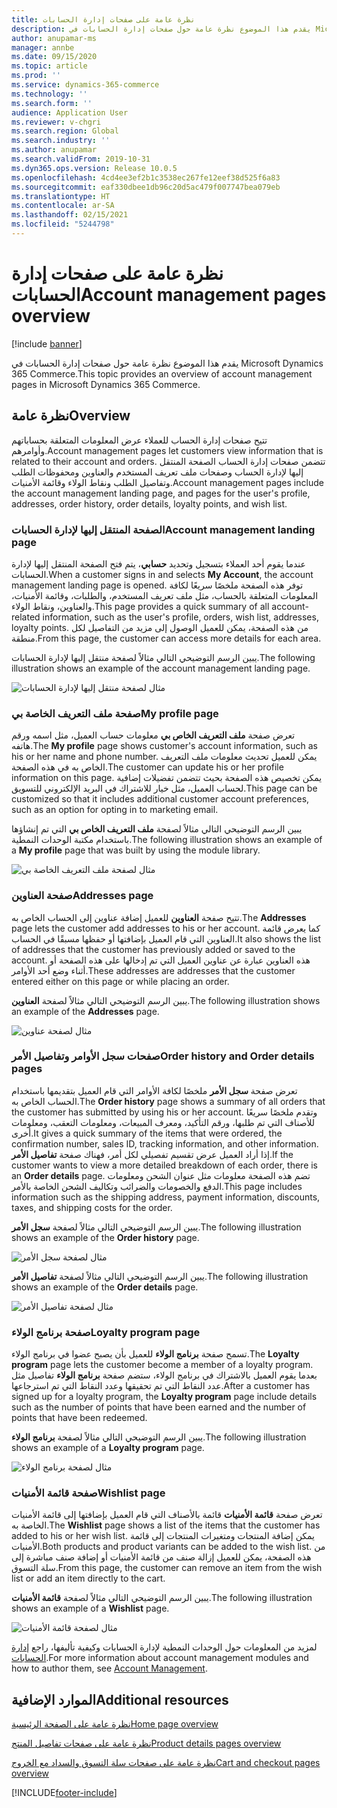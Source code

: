 ```yaml
---
title: نظرة عامة على صفحات إدارة الحسابات
description: يقدم هذا الموضوع نظرة عامة حول صفحات إدارة الحسابات في Microsoft Dynamics 365 Commerce.
author: anupamar-ms
manager: annbe
ms.date: 09/15/2020
ms.topic: article
ms.prod: ''
ms.service: dynamics-365-commerce
ms.technology: ''
ms.search.form: ''
audience: Application User
ms.reviewer: v-chgri
ms.search.region: Global
ms.search.industry: ''
ms.author: anupamar
ms.search.validFrom: 2019-10-31
ms.dyn365.ops.version: Release 10.0.5
ms.openlocfilehash: 4cd4ee3ef2b1c3538ec267fe12eef38d525f6a83
ms.sourcegitcommit: eaf330dbee1db96c20d5ac479f007747bea079eb
ms.translationtype: HT
ms.contentlocale: ar-SA
ms.lasthandoff: 02/15/2021
ms.locfileid: "5244798"
---
```

# <a name="account-management-pages-overview"></a><span data-ttu-id="c19ce-103">نظرة عامة على صفحات إدارة الحسابات</span><span class="sxs-lookup"><span data-stu-id="c19ce-103">Account management pages overview</span></span>

[!include [banner](includes/banner.md)]

<span data-ttu-id="c19ce-104">يقدم هذا الموضوع نظرة عامة حول صفحات إدارة الحسابات في Microsoft Dynamics 365 Commerce.</span><span class="sxs-lookup"><span data-stu-id="c19ce-104">This topic provides an overview of account management pages in Microsoft Dynamics 365 Commerce.</span></span>

## <a name="overview"></a><span data-ttu-id="c19ce-105">نظرة عامة</span><span class="sxs-lookup"><span data-stu-id="c19ce-105">Overview</span></span>

<span data-ttu-id="c19ce-106">تتيح صفحات إدارة الحساب للعملاء عرض المعلومات المتعلقة بحساباتهم وأوامرهم.</span><span class="sxs-lookup"><span data-stu-id="c19ce-106">Account management pages let customers view information that is related to their account and orders.</span></span> <span data-ttu-id="c19ce-107">تتضمن صفحات إدارة الحساب الصفحة المنتقل إليها لإدارة الحساب وصفحات ملف تعريف المستخدم والعناوين ومحفوظات الطلب وتفاصيل الطلب ونقاط الولاء وقائمة الأمنيات.</span><span class="sxs-lookup"><span data-stu-id="c19ce-107">Account management pages include the account management landing page, and pages for the user's profile, addresses, order history, order details, loyalty points, and wish list.</span></span>

### <a name="account-management-landing-page"></a><span data-ttu-id="c19ce-108">الصفحة المنتقل إليها لإدارة الحسابات</span><span class="sxs-lookup"><span data-stu-id="c19ce-108">Account management landing page</span></span>

<span data-ttu-id="c19ce-109">عندما يقوم أحد العملاء بتسجيل وتحديد **حسابي**، يتم فتح الصفحة المنتقل إليها لإدارة الحسابات.</span><span class="sxs-lookup"><span data-stu-id="c19ce-109">When a customer signs in and selects **My Account**, the account management landing page is opened.</span></span> <span data-ttu-id="c19ce-110">توفر هذه الصفحة ملخصًا سريعًا لكافة المعلومات المتعلقة بالحساب، مثل ملف تعريف المستخدم، والطلبات، وقائمة الأمنيات، والعناوين، ونقاط الولاء.</span><span class="sxs-lookup"><span data-stu-id="c19ce-110">This page provides a quick summary of all account-related information, such as the user's profile, orders, wish list, addresses, loyalty points.</span></span> <span data-ttu-id="c19ce-111">من هذه الصفحة، يمكن للعميل الوصول إلى مزيد من التفاصيل لكل منطقة.</span><span class="sxs-lookup"><span data-stu-id="c19ce-111">From this page, the customer can access more details for each area.</span></span>

<span data-ttu-id="c19ce-112">يبين الرسم التوضيحي التالي مثالاً لصفحة منتقل إليها لإدارة الحسابات.</span><span class="sxs-lookup"><span data-stu-id="c19ce-112">The following illustration shows an example of the account management landing page.</span></span>

![مثال لصفحة منتقل إليها لإدارة الحسابات](./media/Account-Management.PNG)

### <a name="my-profile-page"></a><span data-ttu-id="c19ce-114">صفحة ملف التعريف الخاصة بي</span><span class="sxs-lookup"><span data-stu-id="c19ce-114">My profile page</span></span>

<span data-ttu-id="c19ce-115">تعرض صفحة **‏‫ملف التعريف الخاص بي‬** معلومات حساب العميل، مثل اسمه ورقم هاتفه.</span><span class="sxs-lookup"><span data-stu-id="c19ce-115">The **My profile** page shows customer's account information, such as his or her name and phone number.</span></span> <span data-ttu-id="c19ce-116">يمكن للعميل تحديث معلومات ملف التعريف الخاص به في هذه الصفحة.</span><span class="sxs-lookup"><span data-stu-id="c19ce-116">The customer can update his or her profile information on this page.</span></span> <span data-ttu-id="c19ce-117">يمكن تخصيص هذه الصفحة بحيث تتضمن تفضيلات إضافية لحساب العميل، مثل خيار للاشتراك في البريد الإلكتروني للتسويق.</span><span class="sxs-lookup"><span data-stu-id="c19ce-117">This page can be customized so that it includes additional customer account preferences, such as an option for opting in to marketing email.</span></span>

<span data-ttu-id="c19ce-118">يبين الرسم التوضيحي التالي مثالاً لصفحة **ملف التعريف الخاص بي** التي تم إنشاؤها باستخدام مكتبة الوحدات النمطية.</span><span class="sxs-lookup"><span data-stu-id="c19ce-118">The following illustration shows an example of a **My profile** page that was built by using the module library.</span></span>

![مثال لصفحة ملف التعريف الخاصة بي](./media/Account-Management-MyProfile.PNG)

### <a name="addresses-page"></a><span data-ttu-id="c19ce-120">صفحة العناوين</span><span class="sxs-lookup"><span data-stu-id="c19ce-120">Addresses page</span></span>

<span data-ttu-id="c19ce-121">تتيح صفحة **العناوين** للعميل إضافة عناوين إلى الحساب الخاص به.</span><span class="sxs-lookup"><span data-stu-id="c19ce-121">The **Addresses** page lets the customer add addresses to his or her account.</span></span> <span data-ttu-id="c19ce-122">كما يعرض قائمة العناوين التي قام العميل بإضافتها أو حفظها مسبقًا في الحساب.</span><span class="sxs-lookup"><span data-stu-id="c19ce-122">It also shows the list of addresses that the customer has previously added or saved to the account.</span></span> <span data-ttu-id="c19ce-123">هذه العناوين عبارة عن عناوين العميل التي تم إدخالها على هذه الصفحة أو أثناء وضع أحد الأوامر.</span><span class="sxs-lookup"><span data-stu-id="c19ce-123">These addresses are addresses that the customer entered either on this page or while placing an order.</span></span>

<span data-ttu-id="c19ce-124">يبين الرسم التوضيحي التالي مثالاً لصفحة **العناوين**.</span><span class="sxs-lookup"><span data-stu-id="c19ce-124">The following illustration shows an example of the **Addresses** page.</span></span>

![مثال لصفحة عناوين](./media/Account-Management-Address.png)

### <a name="order-history-and-order-details-pages"></a><span data-ttu-id="c19ce-126">صفحات سجل الأوامر وتفاصيل الأمر</span><span class="sxs-lookup"><span data-stu-id="c19ce-126">Order history and Order details pages</span></span>

<span data-ttu-id="c19ce-127">تعرض صفحة **سجل الأمر** ملخصًا لكافة الأوامر التي قام العميل بتقديمها باستخدام الحساب الخاص به.</span><span class="sxs-lookup"><span data-stu-id="c19ce-127">The **Order history** page shows a summary of all orders that the customer has submitted by using his or her account.</span></span> <span data-ttu-id="c19ce-128">وتقدم ملخصًا سريعًا للأصناف التي تم طلبها، ورقم التأكيد، ومعرف المبيعات، ومعلومات التعقب، ومعلومات أخرى.</span><span class="sxs-lookup"><span data-stu-id="c19ce-128">It gives a quick summary of the items that were ordered, the confirmation number, sales ID, tracking information, and other information.</span></span> <span data-ttu-id="c19ce-129">إذا أراد العميل عرض تقسيم تفصيلي لكل أمر، فهناك صفحة **تفاصيل الأمر**.</span><span class="sxs-lookup"><span data-stu-id="c19ce-129">If the customer wants to view a more detailed breakdown of each order, there is an **Order details** page.</span></span> <span data-ttu-id="c19ce-130">تضم هذه الصفحة معلومات مثل عنوان الشحن ومعلومات الدفع والخصومات والضرائب وتكاليف الشحن الخاصة بالأمر.</span><span class="sxs-lookup"><span data-stu-id="c19ce-130">This page includes information such as the shipping address, payment information, discounts, taxes, and shipping costs for the order.</span></span>

<span data-ttu-id="c19ce-131">يبين الرسم التوضيحي التالي مثالاً لصفحة **سجل الأمر**.</span><span class="sxs-lookup"><span data-stu-id="c19ce-131">The following illustration shows an example of the **Order history** page.</span></span>

![مثال لصفحة سجل الأمر](./media/Account-Management-OrderHistory.PNG)

<span data-ttu-id="c19ce-133">يبين الرسم التوضيحي التالي مثالاً لصفحة **تفاصيل الأمر**.</span><span class="sxs-lookup"><span data-stu-id="c19ce-133">The following illustration shows an example of the **Order details** page.</span></span>

![مثال لصفحة تفاصيل الأمر](./media/Account-Management-OrderDetails.PNG)

### <a name="loyalty-program-page"></a><span data-ttu-id="c19ce-135">صفحة برنامج الولاء</span><span class="sxs-lookup"><span data-stu-id="c19ce-135">Loyalty program page</span></span>

<span data-ttu-id="c19ce-136">تسمح صفحة **برنامج الولاء** للعميل بأن يصبح عضوا في برنامج الولاء.</span><span class="sxs-lookup"><span data-stu-id="c19ce-136">The **Loyalty program** page lets the customer become a member of a loyalty program.</span></span> <span data-ttu-id="c19ce-137">بعدما يقوم العميل بالاشتراك في برنامج الولاء، ستضم صفحة **برنامج الولاء** تفاصيل مثل عدد النقاط التي تم تحقيقها وعدد النقاط التي تم استرجاعها.</span><span class="sxs-lookup"><span data-stu-id="c19ce-137">After a customer has signed up for a loyalty program, the **Loyalty program** page include details such as the number of points that have been earned and the number of points that have been redeemed.</span></span>

<span data-ttu-id="c19ce-138">يبين الرسم التوضيحي التالي مثالاً لصفحة **برنامج الولاء**.</span><span class="sxs-lookup"><span data-stu-id="c19ce-138">The following illustration shows an example of a **Loyalty program** page.</span></span>

![مثال لصفحة برنامج الولاء](./media/Account-Management-Loyalty.PNG)

### <a name="wishlist-page"></a><span data-ttu-id="c19ce-140">صفحة قائمة الأمنيات</span><span class="sxs-lookup"><span data-stu-id="c19ce-140">Wishlist page</span></span>

<span data-ttu-id="c19ce-141">تعرض صفحة **‏‫قائمة الأمنيات‬** قائمة بالأصناف التي قام العميل بإضافتها إلى قائمة الأمنيات الخاصة به.</span><span class="sxs-lookup"><span data-stu-id="c19ce-141">The **Wishlist** page shows a list of the items that the customer has added to his or her wish list.</span></span> <span data-ttu-id="c19ce-142">يمكن إضافة المنتجات ومتغيرات المنتجات إلى قائمة الأمنيات.</span><span class="sxs-lookup"><span data-stu-id="c19ce-142">Both products and product variants can be added to the wish list.</span></span> <span data-ttu-id="c19ce-143">من هذه الصفحة، يمكن للعميل إزالة صنف من قائمة الأمنيات أو إضافة صنف مباشرة إلى سلة التسوق.</span><span class="sxs-lookup"><span data-stu-id="c19ce-143">From this page, the customer can remove an item from the wish list or add an item directly to the cart.</span></span>

<span data-ttu-id="c19ce-144">يبين الرسم التوضيحي التالي مثالاً لصفحة **قائمة الأمنيات**.</span><span class="sxs-lookup"><span data-stu-id="c19ce-144">The following illustration shows an example of a **Wishlist** page.</span></span>

![مثال لصفحة قائمة الأمنيات](./media/Account-Management-Wishlist.PNG)

<span data-ttu-id="c19ce-146">لمزيد من المعلومات حول الوحدات النمطية لإدارة الحسابات وكيفية تأليفها، راجع [إدارة الحسابات](account-management.md).</span><span class="sxs-lookup"><span data-stu-id="c19ce-146">For more information about account management modules and how to author them, see [Account Management](account-management.md).</span></span>

## <a name="additional-resources"></a><span data-ttu-id="c19ce-147">الموارد الإضافية</span><span class="sxs-lookup"><span data-stu-id="c19ce-147">Additional resources</span></span>

[<span data-ttu-id="c19ce-148">نظرة عامة على الصفحة الرئيسية</span><span class="sxs-lookup"><span data-stu-id="c19ce-148">Home page overview</span></span>](quick-tour-home-page.md)

[<span data-ttu-id="c19ce-149">نظرة عامة على صفحات تفاصيل المنتج</span><span class="sxs-lookup"><span data-stu-id="c19ce-149">Product details pages overview</span></span>](quick-tour-pdp.md)

[<span data-ttu-id="c19ce-150">نظرة عامة على صفحات سلة التسوق والسداد مع الخروج</span><span class="sxs-lookup"><span data-stu-id="c19ce-150">Cart and checkout pages overview</span></span>](quick-tour-cart-checkout.md)



[!INCLUDE[footer-include](../includes/footer-banner.md)]